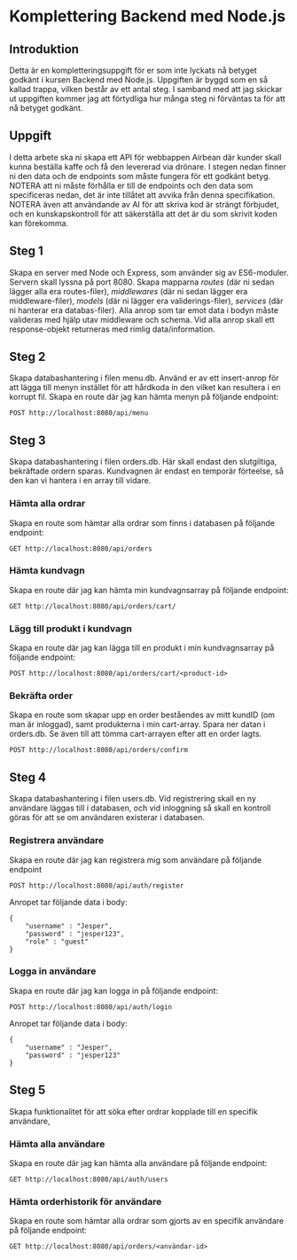 # Komplettering Backend med Node.js

## Introduktion
Detta är en kompletteringsuppgift för er som inte lyckats nå betyget godkänt i kursen Backend med Node.js. Uppgiften är byggd som en så kallad trappa, vilken består av ett antal steg. I samband med att jag skickar ut uppgiften kommer jag att förtydliga hur många steg ni förväntas ta för att nå betyget godkänt.

## Uppgift
I detta arbete ska ni skapa ett API för webbappen Airbean där kunder skall kunna beställa kaffe och få den levererad via drönare. I stegen nedan finner ni den data och de endpoints som måste fungera för ett godkänt betyg. NOTERA att ni måste förhålla er till de endpoints och den data som specificeras nedan, det är inte tillåtet att avvika från denna specifikation. NOTERA även att användande av AI för att skriva kod är strängt förbjudet, och en kunskapskontroll för att säkerställa att det är du som skrivit koden kan förekomma.

## Steg 1
Skapa en server med Node och Express, som använder sig av ES6-moduler. Servern skall lyssna på port 8080. Skapa mapparna *routes* (där ni sedan lägger alla era routes-filer), *middlewares* (där ni sedan lägger era middleware-filer), *models* (där ni lägger era validerings-filer), *services* (där ni hanterar era databas-filer). Alla anrop som tar emot data i bodyn måste valideras med hjälp utav middleware och schema. Vid alla anrop skall ett response-objekt returneras med rimlig data/information.

## Steg 2
Skapa databashantering i filen menu.db. Använd er av ett insert-anrop för att lägga till menyn instället för att hårdkoda in den vilket kan resultera i en korrupt fil. 
Skapa en route där jag kan hämta menyn på följande endpoint:
```
POST http://localhost:8080/api/menu
```
## Steg 3
Skapa databashantering i filen orders.db. Här skall endast den slutgiltiga, bekräftade ordern sparas. Kundvagnen är endast en temporär förteelse, så den kan vi hantera i en array till vidare.

### Hämta alla ordrar
Skapa en route som hämtar alla ordrar som finns i databasen på följande endpoint:
```
GET http://localhost:8080/api/orders
```

### Hämta kundvagn

Skapa en route där jag kan hämta min kundvagnsarray på följande endpoint:
```
GET http://localhost:8080/api/orders/cart/
```

### Lägg till produkt i kundvagn
Skapa en route där jag kan lägga till en produkt i min kundvagnsarray på följande endpoint:
```
POST http://localhost:8080/api/orders/cart/<product-id>
```

### Bekräfta order
Skapa en route som skapar upp en order beståendes av mitt kundID (om man är inloggad), samt produkterna i min cart-array. Spara ner datan i orders.db. Se även till att tömma cart-arrayen efter att en order lagts.
```
POST http://localhost:8080/api/orders/confirm
```

## Steg 4
Skapa databashantering i filen users.db. Vid registrering skall en ny användare läggas till i databasen, och vid inloggning så skall en kontroll göras för att se om användaren existerar i databasen.

### Registrera användare
Skapa en route där jag kan registrera mig som användare på följande endpoint
```
POST http://localhost:8080/api/auth/register
```
Anropet tar följande data i body:
```
{
	"username" : "Jesper",
	"password" : "jesper123",
  	"role" : "guest"
}
```
### Logga in användare
Skapa en route där jag kan logga in på följande endpoint:
```
POST http://localhost:8080/api/auth/login
```
Anropet tar följande data i body:
```
{
	"username" : "Jesper",
	"password" : "jesper123"
}
```

## Steg 5
Skapa funktionalitet för att söka efter ordrar kopplade till en specifik användare,

### Hämta alla användare
Skapa en route där jag kan hämta alla användare på följande endpoint:
```
GET http://localhost:8080/api/auth/users
```

### Hämta orderhistorik för användare
Skapa en route som hämtar alla ordrar som gjorts av en specifik användare på följande endpoint: 
```
GET http://localhost:8080/api/orders/<användar-id>
```
